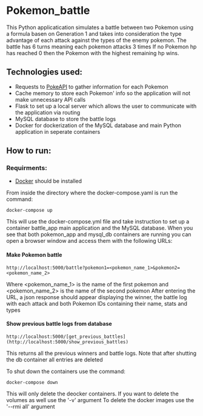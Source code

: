 # Pokemon_battle
This Python applicatication simulates a battle between two Pokemon using a formula basen on Generation 1 and takes into consideration
the type advantage of each attack against the types of the enemy pokemon. The battle has 6 turns meaning each pokemon attacks 3 times
If no Pokemon hp has reached 0 then the Pokemon with the highest remaining hp wins. 

## Technologies used:
  - Requests to [PokeAPI](https://pokeapi.co/) to gather information for each Pokemon
  - Cache memory to store each Pokemon' info so the application will not make unnecessary API calls
  - Flask to set up a local server which allows the user to communicate with the application via routing
  - MySQL database to store the battle logs
  - Docker for dockerization of the MySQL database and main Python application in seperate containers

## How to run:

### Requirments:
  - [Docker](https://www.docker.com/) should be installed
  
  From inside the directory where the docker-compose.yaml is run the command:
  ```shell
  docker-compose up
  ```
  This will use the docker-compose.yml file and take instruction to set up a container battle_app main application and the MySQL database.
  When you see that both pokemon_app and mysql_db containers are running you can open a browser window and access them with the following URLs:
  #### Make Pokemon battle
  
    http://localhost:5000/battle?pokemon1=<pokemon_name_1>&pokemon2=<pokemon_name_2> 
    
  Where <pokemon_name_1> is the name of the first pokemon and <pokemon_name_2> is the name of the second pokemon
  After entering the URL, a json response should appear displaying the winner, the battle log with each attack and both Pokemon IDs containing
  their name, stats and types

  #### Show previous battle logs from database

    http://localhost:5000/[get_previous_battles](http://localhost:5000/show_previous_battles)

  This returns all the previous winners and battle logs. Note that after shutting the db container all entries are deleted

  To shut down the containers use the command:

    docker-compose down

  This will only delete the deocker containers. If you want to delete the volumes as well use the '-v' argument
  To delete the docker images use the '--rmi all' argument
